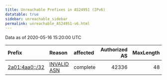 ```yaml
---
title: Unreachable Prefixes in AS24951 (IPv6)
datatable: true
sidebar: unreachable_sidebar
permalink: unreachable_AS24951-v6.html
---
```


Data as of 2020-05-16 15:20:00 UTC


<div class="datatable-begin"></div>

| Prefix                                                 | Reason                                                                                                | affected   |   Authorized AS |   MaxLength | Anchor                                         |   unreachable /48s |
|:-------------------------------------------------------|:------------------------------------------------------------------------------------------------------|:-----------|----------------:|------------:|:-----------------------------------------------|-------------------:|
| [2a01:4aa0::/32](https://stat.ripe.net/2a01:4aa0::/32) | [INVALID ASN](https://rpki-validator.ripe.net/announcement-preview?asn=AS24951&prefix=2a01:4aa0::/32) | complete   |           42336 |          48 | [RIPE](unreachable_RIPE_NCC_RPKI_Root-v6.html) |              65536 |

<div class="datatable-end"></div>